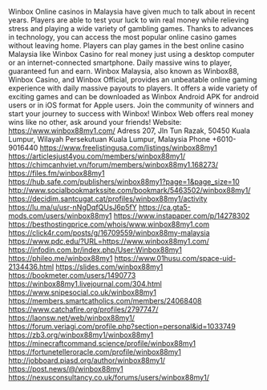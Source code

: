 Winbox Online casinos in Malaysia have given much to talk about in recent years. Players are able to test your luck to win real money while relieving stress and playing a wide variety of gambling games. Thanks to advances in technology, you can access the most popular online casino games without leaving home. Players can play games in the best online casino Malaysia like Winbox Casino for real money just using a desktop computer or an internet-connected smartphone.
Daily massive wins to player, guaranteed fun and earn. 
Winbox Malaysia, also known as Winbox88, Winbox Casino, and Winbox Official, provides an unbeatable online gaming experience with daily massive payouts to players. It offers a wide variety of exciting games and can be downloaded as Winbox Android APK for android users or in iOS format for Apple users. Join the community of winners and start your journey to success with Winbox! Winbox Web offers real money wins like no other, ask around your friends!
Website: https://www.winbox88my1.com/
Adress	207, Jln Tun Razak, 50450 Kuala Lumpur, Wilayah Persekutuan Kuala Lumpur, Malaysia
Phone	+6010-9016440
https://www.freelistingusa.com/listings/winbox88my1
https://articlesjust4you.com/members/winbox88my1/
https://chimcanhviet.vn/forum/members/winbox88my1.168273/
https://files.fm/winbox88my1
https://hub.safe.com/publishers/winbox88my1?page=1&page_size=10
http://www.socialbookmarkssite.com/bookmark/5463502/winbox88my1/
https://decidim.santcugat.cat/profiles/winbox88my1/activity
https://lu.ma/u/usr-nNgDqfQUsJ6p5fY
https://ca.gta5-mods.com/users/winbox88my1
https://www.instapaper.com/p/14278302
https://besthostingprice.com/whois/www.winbox88my1.com
https://click4r.com/posts/g/16709559/winbox88my-malaysia
https://www.pdc.edu/?URL=https://www.winbox88my1.com/
https://infodin.com.br/index.php/User:Winbox88my1
https://phileo.me/winbox88my1
https://www.01husu.com/space-uid-2134436.html
https://slides.com/winbox88my1
https://bookmeter.com/users/1490773
https://winbox88my1.livejournal.com/304.html
https://www.snipesocial.co.uk/winbox88my1
https://members.smartcatholics.com/members/24068408
https://www.catchafire.org/profiles/2797747/
https://laonsw.net/web/winbox88my1/
https://forum.veriagi.com/profile.php?section=personal&id=1033749
https://zb3.org/winbox88my1/winbox88my1
https://minecraftcommand.science/profile/winbox88my1
https://fortunetelleroracle.com/profile/winbox88my1
http://jobboard.piasd.org/author/winbox88my1/
https://post.news/@/winbox88my1
https://nexusconsultancy.co.uk/forums/users/winbox88my1/


